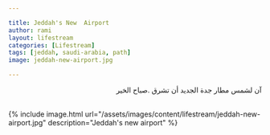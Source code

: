 ```yaml
---

title: Jeddah's New  Airport
author: rami
layout: lifestream 
categories: [Lifestream]
tags: [jeddah, saudi-arabia, path] 
image: jeddah-new-airport.jpg

---
```


<div dir="rtl">آن لشمس مطار جدة الجديد أن تشرق .صباح الخير</div><br>

{% include image.html url="/assets/images/content/lifestream/jeddah-new-airport.jpg" description="Jeddah's new airport" %}
